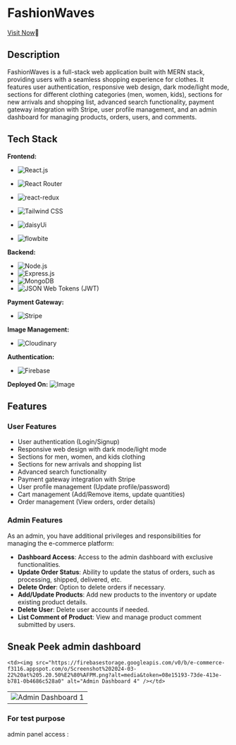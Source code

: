 # FashionWaves

[Visit Now](https://fashionwaves-ecommerce.netlify.app/)🚀
## Description

FashionWaves is a full-stack web application built with MERN stack, providing users with a seamless shopping experience for clothes. It features user authentication, responsive web design, dark mode/light mode, sections for different clothing categories (men, women, kids), sections for new arrivals and shopping list, advanced search functionality, payment gateway integration with Stripe, user profile management, and an admin dashboard for managing products, orders, users, and comments.

## Tech Stack
**Frontend:**
- ![React.js](https://img.shields.io/badge/React-61DAFB?style=for-the-badge&logo=react&logoColor=white)
- ![React Router](https://img.shields.io/badge/React_Router-CA4245?style=for-the-badge&logo=react-router&logoColor=white)
- ![react-redux](https://img.shields.io/badge/react--redux-593D88?style=for-the-badge&logo=redux&logoColor=white)

- ![Tailwind CSS](https://img.shields.io/badge/Tailwind_CSS-38B2AC?style=for-the-badge&logo=tailwind-css&logoColor=white)
- ![daisyUi](https://img.shields.io/badge/daisyUi-0081CB?style=for-the-badge&logo=material-ui&logoColor=white)
- ![flowbite](https://img.shields.io/badge/flowbite-FF6384?style=for-the-badge&logo=chartdotjs&logoColor=white)


**Backend:**
- ![Node.js](https://img.shields.io/badge/Node.js-43853D?style=for-the-badge&logo=node.js&logoColor=white)
- ![Express.js](https://img.shields.io/badge/Express.js-000000?style=for-the-badge&logo=express&logoColor=white)
- ![MongoDB](https://img.shields.io/badge/MongoDB-4EA94B?style=for-the-badge&logo=mongodb&logoColor=white)
- ![JSON Web Tokens (JWT)](https://img.shields.io/badge/JWT-000000?style=for-the-badge&logo=JSON%20web%20tokens&logoColor=white)

**Payment Gateway:**
- ![Stripe](https://img.shields.io/badge/Stripe-008CDD?style=for-the-badge&logo=stripe&logoColor=white)

**Image Management:**
- ![Cloudinary](https://img.shields.io/badge/Cloudinary-4285F4?style=for-the-badge&logo=cloudinary&logoColor=white)

**Authentication:**
- ![Firebase](https://img.shields.io/badge/Firebase-FFCA28?style=for-the-badge&logo=firebase&logoColor=black)

**Deployed On:**
![Image](https://github.com/user-attachments/assets/130be87a-1ba1-45ee-873c-3fa612e816dc)
## Features

### User Features

- User authentication (Login/Signup)
- Responsive web design with dark mode/light mode
- Sections for men, women, and kids clothing
- Sections for new arrivals and shopping list
- Advanced search functionality
- Payment gateway integration with Stripe
- User profile management (Update profile/password)
- Cart management (Add/Remove items, update quantities)
- Order management (View orders, order details)

### Admin Features

As an admin, you have additional privileges and responsibilities for managing the e-commerce platform:

- **Dashboard Access**: Access to the admin dashboard with exclusive functionalities.
- **Update Order Status**: Ability to update the status of orders, such as processing, shipped, delivered, etc.
- **Delete Order**: Option to delete orders if necessary.
- **Add/Update Products**: Add new products to the inventory or update existing product details.
- **Delete User**: Delete user accounts if needed.
- **List Comment of Product**: View and manage product comment submitted by users.


## Sneak Peek admin dashboard

<table>
  <tr>
    <td><img src="https://firebasestorage.googleapis.com/v0/b/e-commerce-f3116.appspot.com/o/Screenshot%202024-03-22%20at%205.19.50%E2%80%AFPM.png?alt=media&token=853f84d4-d54b-473f-8e23-527ec8ce35cb" alt="Admin Dashboard 1" /></td>
    
    <td><img src="https://firebasestorage.googleapis.com/v0/b/e-commerce-f3116.appspot.com/o/Screenshot%202024-03-22%20at%205.20.50%E2%80%AFPM.png?alt=media&token=08e15193-73de-413e-b781-0b4686c528a0" alt="Admin Dashboard 4" /></td>
  </tr>
</table>

###  For test purpose
admin panel access : 

